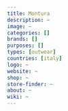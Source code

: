 ```yaml
---
title: Montura
description: ~
image: ~
categories: []
brands: []
purposes: []
types: [outwear]
countries: [italy]
logo: ~
website: ~
shop: ~
store-finder: ~
about: ~
wiki: ~
---
```

